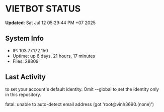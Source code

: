 # VIETBOT STATUS
**Updated**: Sat Jul 12 05:29:44 PM +07 2025

## System Info
- IP: 103.77.172.150
- Uptime: up 6 days, 21 hours, 17 minutes
- Files: 28809

## Last Activity

to set your account's default identity.
Omit --global to set the identity only in this repository.

fatal: unable to auto-detect email address (got 'root@vinh3690.(none)')
